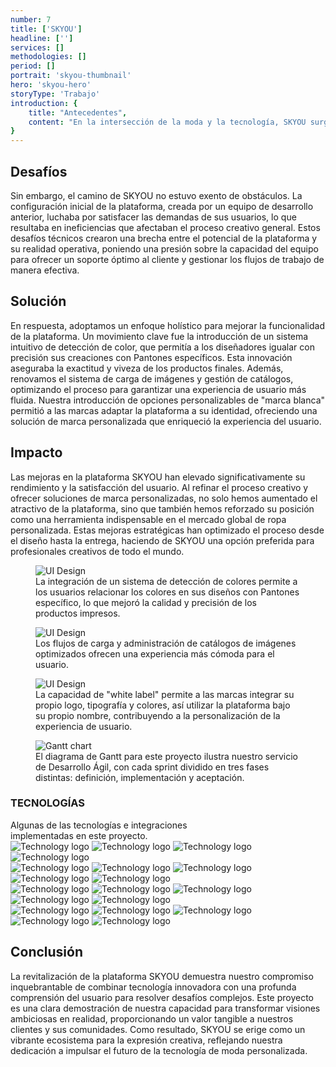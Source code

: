 ```yaml
---
number: 7
title: ['SKYOU']
headline: ['']
services: []
methodologies: []
period: []
portrait: 'skyou-thumbnail'
hero: 'skyou-hero'
storyType: 'Trabajo'
introduction: {
    title: "Antecedentes",
    content: "En la intersección de la moda y la tecnología, SKYOU surgió como un faro para las mentes creativas. Al ofrecer una avanzada plataforma de producción de ropa bajo demanda, empoderó a artistas, marcas y emprendedores para materializar sus ideas únicas de ropa sin esfuerzo. Con su innovadora herramienta de diseño 3D y una red de fábricas internacionales, SKYOU hizo que la moda personalizada fuera accesible, superando los obstáculos tradicionales de los pedidos al por mayor y simplificando el viaje desde el concepto hasta el consumidor.",
}
---
```


<div>
    <h2>Desafíos</h2>
    <p>Sin embargo, el camino de SKYOU no estuvo exento de obstáculos. La configuración inicial de la plataforma, creada por un equipo de desarrollo anterior, luchaba por satisfacer las demandas de sus usuarios, lo que resultaba en ineficiencias que afectaban el proceso creativo general. Estos desafíos técnicos crearon una brecha entre el potencial de la plataforma y su realidad operativa, poniendo una presión sobre la capacidad del equipo para ofrecer un soporte óptimo al cliente y gestionar los flujos de trabajo de manera efectiva.</p>
</div>
<div>
    <h2>Solución</h2>
    <p>En respuesta, adoptamos un enfoque holístico para mejorar la funcionalidad de la plataforma. Un movimiento clave fue la introducción de un sistema intuitivo de detección de color, que permitía a los diseñadores igualar con precisión sus creaciones con Pantones específicos. Esta innovación aseguraba la exactitud y viveza de los productos finales. Además, renovamos el sistema de carga de imágenes y gestión de catálogos, optimizando el proceso para garantizar una experiencia de usuario más fluida. Nuestra introducción de opciones personalizables de "marca blanca" permitió a las marcas adaptar la plataforma a su identidad, ofreciendo una solución de marca personalizada que enriqueció la experiencia del usuario.</p>
</div>

<div>
    <h2>Impacto</h2>
    <p>Las mejoras en la plataforma SKYOU han elevado significativamente su rendimiento y la satisfacción del usuario. Al refinar el proceso creativo y ofrecer soluciones de marca personalizadas, no solo hemos aumentado el atractivo de la plataforma, sino que también hemos reforzado su posición como una herramienta indispensable en el mercado global de ropa personalizada. Estas mejoras estratégicas han optimizado el proceso desde el diseño hasta la entrega, haciendo de SKYOU una opción preferida para profesionales creativos de todo el mundo.</p>
</div>
<div>
    <figure>
        <img loading="lazy" src="/work/skyou-figure1.jpg" alt="UI Design"/>
        <figcaption class="story_story__mainContent__caption__IQRnS">La integración de un sistema de detección de colores permite a los usuarios relacionar los colores en sus diseños con Pantones específico, lo que mejoró la calidad y precisión de los productos impresos.</figcaption>
    </figure>    
</div>

<div>
    <figure>
        <img loading="lazy" src="/work/skyou-figure2.jpg" alt="UI Design"/>
        <figcaption class="story_story__mainContent__caption__IQRnS">Los flujos de carga y administración de catálogos de imágenes optimizados ofrecen una experiencia más cómoda para el usuario.</figcaption>
    </figure>    
</div>

<div>
    <figure>
        <img loading="lazy" src="/work/skyou-figure3.jpg" alt="UI Design"/>
        <figcaption class="story_story__mainContent__caption__IQRnS">La capacidad de "white label" permite a las marcas integrar su propio logo, tipografía y colores, así utilizar la plataforma bajo su propio nombre, contribuyendo a la personalización de la experiencia de usuario.</figcaption>
    </figure>    
</div>
<div class="story_story__mainContent__gantt__TErEp">
    <figure>
        <img loading="lazy" src="/work/project-chart-es--double.svg" alt="Gantt chart"/>
        <figcaption class="story_story__mainContent__caption__IQRnS">El diagrama de Gantt para este proyecto ilustra nuestro servicio de Desarrollo Ágil, con cada sprint dividido en tres fases distintas: definición, implementación y aceptación.</figcaption>
    </figure>
</div>
<div class="story_story__mainContent__technologies__v5XXm">
    <div>
        <h3>TECNOLOGÍAS</h3>
        <span>Algunas de las tecnologías e integraciones<br/>implementadas en este proyecto.</span>
    </div>   
    <div class="story_story__mainContent__technologies__images__6NSg5">
        <div>
            <img loading="lazy" alt="Technology logo" src="/technologies/aws.svg"/>
            <img loading="lazy" alt="Technology logo" src="/technologies/ubuntu.svg"/>
            <img loading="lazy" alt="Technology logo" src="/technologies/java.svg"/>
            <img loading="lazy" alt="Technology logo" src="/technologies/postgresql.svg"/>
        </div>
        <div>
            <img loading="lazy" alt="Technology logo" src="/technologies/spring.svg"/>
            <img loading="lazy" alt="Technology logo" src="/technologies/gitlab.svg"/>
            <img loading="lazy" alt="Technology logo" src="/technologies/github.svg"/>
            <img loading="lazy" alt="Technology logo" src="/technologies/postman.svg" class="story_story__mainContent__technologies__images__large__KxVD1"/>
            <img loading="lazy" alt="Technology logo" src="/technologies/shopify.svg"/>
        </div>
        <div>
            <img loading="lazy" alt="Technology logo" src="/technologies/vue.svg"/>
            <img loading="lazy" alt="Technology logo" src="/technologies/html.svg"/>
            <img loading="lazy" alt="Technology logo" src="/technologies/css.svg"/>
            <img loading="lazy" alt="Technology logo" src="/technologies/javascript.svg"/>
            <img loading="lazy" alt="Technology logo" src="/technologies/rest.svg" class="story_story__mainContent__technologies__images__large__KxVD1"/>
        </div>
        <div>            
            <img loading="lazy" alt="Technology logo" src="/technologies/apache.svg" class="story_story__mainContent__technologies__images__large__KxVD1"/>
            <img loading="lazy" alt="Technology logo" src="/technologies/tomcat.svg"/>
            <img loading="lazy" alt="Technology logo" src="/technologies/gradle.svg"/>
            <img loading="lazy" alt="Technology logo" src="/technologies/mavenFeather.svg"/>
            <img loading="lazy" alt="Technology logo" src="/technologies/npm.svg" class="story_story__mainContent__technologies__images__large__KxVD1"/>
        </div>
    </div>     
</div>
<div>
    <h2>Conclusión</h2>
    <p>La revitalización de la plataforma SKYOU demuestra nuestro compromiso inquebrantable de combinar tecnología innovadora con una profunda comprensión del usuario para resolver desafíos complejos. Este proyecto es una clara demostración de nuestra capacidad para transformar visiones ambiciosas en realidad, proporcionando un valor tangible a nuestros clientes y sus comunidades. Como resultado, SKYOU se erige como un vibrante ecosistema para la expresión creativa, reflejando nuestra dedicación a impulsar el futuro de la tecnología de moda personalizada.</p>
</div>